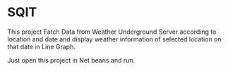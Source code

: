 SQIT
====
This project Fatch Data from Weather Underground Server according to location and date and display weather information of 
selected location on that date in Line Graph.

Just open this project in Net beans and run. 
